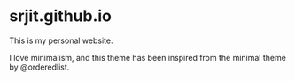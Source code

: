 # srjit.github.io

This is my personal website.

I love minimalism, and this theme has been inspired from the minimal theme by @orderedlist.

